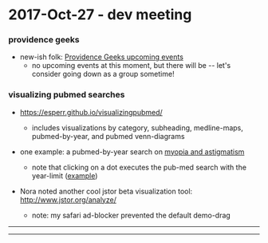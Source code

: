 2017-Oct-27 - dev meeting
=========================

### providence geeks

- new-ish folk: [Providence Geeks upcoming events](https://www.facebook.com/pg/providencegeeks/events/)
    - no upcoming events at this moment, but there will be -- let's consider going down as a group sometime!


### visualizing pubmed searches

- <https://esperr.github.io/visualizingpubmed/>
    - includes visualizations by category, subheading, medline-maps, pubmed-by-year, and pubmed venn-diagrams

- one example: a pubmed-by-year search on [myopia and astigmatism](https://esperr.github.io/pubmed-by-year/?q1=myopia&q2=astigmatism)
    - note that clicking on a dot executes the pub-med search with the year-limit ([example](https://www.ncbi.nlm.nih.gov/pubmed/?term=myopia+AND+2002[DP]))

- Nora noted another cool jstor beta visualization tool: <http://www.jstor.org/analyze/>
    - note: my safari ad-blocker prevented the default demo-drag

---

---

